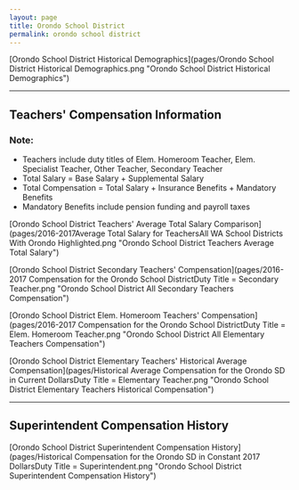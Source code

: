 ```yaml
---
layout: page
title: Orondo School District
permalink: orondo school district
---
```



[Orondo School District Historical Demographics](pages/Orondo School District Historical Demographics.png "Orondo School District Historical Demographics")

___

## Teachers' Compensation Information
### Note:
- Teachers include duty titles of Elem. Homeroom Teacher, Elem. Specialist Teacher, Other Teacher, Secondary Teacher
- Total Salary = Base Salary + Supplemental Salary
- Total Compensation = Total Salary + Insurance Benefits + Mandatory Benefits
- Mandatory Benefits include pension funding and payroll taxes

[Orondo School District Teachers' Average Total Salary Comparison](pages/2016-2017Average Total Salary for TeachersAll WA School Districts With Orondo Highlighted.png "Orondo School District Teachers Average Total Salary")

[Orondo School District Secondary Teachers' Compensation](pages/2016-2017 Compensation for the Orondo School DistrictDuty Title = Secondary Teacher.png "Orondo School District All Secondary Teachers Compensation")

[Orondo School District Elem. Homeroom Teachers' Compensation](pages/2016-2017 Compensation for the Orondo School DistrictDuty Title = Elem. Homeroom Teacher.png "Orondo School District All Elementary Teachers Compensation")

[Orondo School District Elementary Teachers' Historical Average Compensation](pages/Historical Average Compensation for the Orondo SD in Current DollarsDuty Title = Elementary Teacher.png "Orondo School District Elementary Teachers Historical Compensation")


___

## Superintendent Compensation History

[Orondo School District Superintendent Compensation History](pages/Historical Compensation for the Orondo SD in Constant 2017 DollarsDuty Title = Superintendent.png "Orondo School District Superintendent Compensation History")

